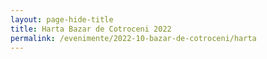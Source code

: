 ```yaml
---
layout: page-hide-title
title: Harta Bazar de Cotroceni 2022
permalink: /evenimente/2022-10-bazar-de-cotroceni/harta
---
```


<object data="../../assets/Harta-Bazar-octombrie-2022-full.pdf" width="100%" height="1000" type='application/pdf'></object>
